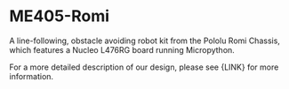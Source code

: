 # ME405-Romi
A line-following, obstacle avoiding robot kit from the Pololu Romi Chassis, which features a Nucleo L476RG board running Micropython.

For a more detailed description of our design, please see {LINK} for more information.
